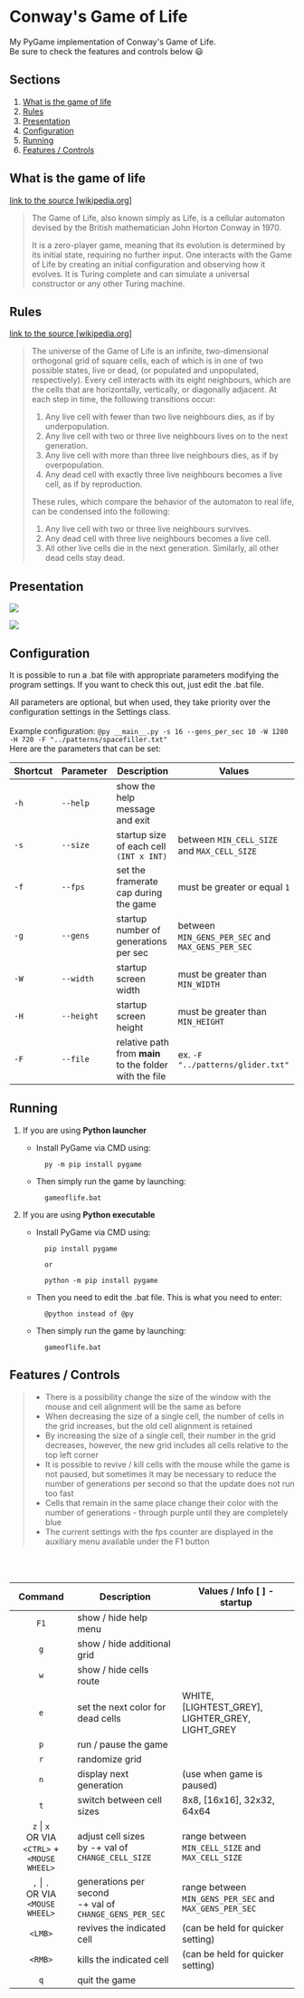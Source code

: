 # Conway's Game of Life

My PyGame implementation of Conway's Game of Life.</br>
Be sure to check the features and controls below :smiley:

## Sections

1. [What is the game of life](#what-is-the-game-of-life)
2. [Rules](#rules)
3. [Presentation](#presentation)
4. [Configuration](#configuration)
5. [Running](#running)
6. [Features / Controls](#features--controls)

## What is the game of life

[link to the source [wikipedia.org]](https://en.wikipedia.org/wiki/Conway%27s_Game_of_Life)
> The Game of Life, also known simply as Life, is a cellular automaton devised by the British mathematician John Horton Conway in 1970.
>
>   It is a zero-player game, meaning that its evolution is determined by its initial state, requiring no further input. One interacts with the Game of Life by creating an initial configuration and observing how it evolves. It is Turing complete and can simulate a universal constructor or any other Turing machine.

## Rules

[link to the source [wikipedia.org]](https://en.wikipedia.org/wiki/Conway%27s_Game_of_Life)
> The universe of the Game of Life is an infinite, two-dimensional orthogonal grid of square cells, each of which is in one of two possible states, live or dead, (or populated and unpopulated, respectively). Every cell interacts with its eight neighbours, which are the cells that are horizontally, vertically, or diagonally adjacent. At each step in time, the following transitions occur:
> 1. Any live cell with fewer than two live neighbours dies, as if by underpopulation.
> 2. Any live cell with two or three live neighbours lives on to the next generation.
> 3. Any live cell with more than three live neighbours dies, as if by overpopulation.
> 4. Any dead cell with exactly three live neighbours becomes a live cell, as if by reproduction.
>
> These rules, which compare the behavior of the automaton to real life, can be condensed into the following:
> 1. Any live cell with two or three live neighbours survives.
> 2. Any dead cell with three live neighbours becomes a live cell.
> 3. All other live cells die in the next generation. Similarly, all other dead cells stay dead.

## Presentation

![](screenshots/launch_presentation.gif)

![](screenshots/presentation.gif)

## Configuration

It is possible to run a .bat file with appropriate parameters modifying the program settings. If you want to check this
out, just edit the .bat file.

All parameters are optional, but when used, they take priority over the configuration settings in the Settings
class.</br></br>
Example configuration: `@py __main__.py -s 16 --gens_per_sec 10 -W 1280 -H 720 -F "../patterns/spacefiller.txt"`</br>
Here are the parameters that can be set:

| Shortcut | Parameter | Description | Values |
|---|---|---|---|
| `-h` | `--help` | show the help message and exit |  |
| `-s` | `--size` | startup size of each cell `(INT x INT)` | between `MIN_CELL_SIZE` and `MAX_CELL_SIZE` |
| `-f` | `--fps` | set the framerate cap during the game | must be greater or equal `1` |
| `-g` | `--gens` | startup number of generations per sec | between `MIN_GENS_PER_SEC` and `MAX_GENS_PER_SEC` |
| `-W` | `--width` | startup screen width | must be greater than `MIN_WIDTH` |
| `-H` | `--height` | startup screen height | must be greater than `MIN_HEIGHT` |
| `-F` | `--file` | relative path from __main__ to the folder with the file | ex. `-F "../patterns/glider.txt"` |

## Running

1. If you are using <b>Python launcher</b>
    - Install PyGame via CMD using:

            py -m pip install pygame

    - Then simply run the game by launching:

            gameoflife.bat

2. If you are using <b>Python executable</b>
    - Install PyGame via CMD using:

            pip install pygame
            
            or

            python -m pip install pygame

    - Then you need to edit the .bat file. This is what you need to enter:

            @python instead of @py

    - Then simply run the game by launching:

            gameoflife.bat

## Features / Controls

> - There is a possibility change the size of the window with the mouse and cell alignment will be the same as before
> - When decreasing the size of a single cell, the number of cells in the grid increases, but the old cell alignment is retained
> - By increasing the size of a single cell, their number in the grid decreases, however, the new grid includes all cells relative to the top left corner
> - It is possible to revive / kill cells with the mouse while the game is not paused, but sometimes it may be necessary to reduce the number of generations per second so that the update does not run too fast
> - Cells that remain in the same place change their color with the number of generations - through purple until they are completely blue
> - The current settings with the fps counter are displayed in the auxiliary menu available under the F1 button

<br></br>

| Command | Description | Values / Info [ ] - startup |
|:---:|-----|-----|
| `F1` | show / hide help menu |  |
| `g` | show / hide additional grid |  |
| `w` | show / hide cells route  |  |
| `e` | set the next color for dead cells | WHITE, [LIGHTEST_GREY], LIGHTER_GREY, LIGHT_GREY |
| `p` | run / pause the game |  |
| `r` | randomize grid |  |
| `n` | display next generation | (use when game is paused) |
| `t` | switch between cell sizes | 8x8, [16x16], 32x32, 64x64 |
| `z` \| `x` </br>OR VIA</br> `<CTRL>` + `<MOUSE WHEEL>` | adjust cell sizes</br> by -+ val of `CHANGE_CELL_SIZE` | range between `MIN_CELL_SIZE` and `MAX_CELL_SIZE` |
| `,` \| `.`</br>OR VIA</br>`<MOUSE WHEEL>` | generations per second</br>-+ val of `CHANGE_GENS_PER_SEC` | range between `MIN_GENS_PER_SEC` and `MAX_GENS_PER_SEC` |
| `<LMB>` | revives the indicated cell | (can be held for quicker setting) |
| `<RMB>` | kills the indicated cell | (can be held for quicker setting) |
| `q` | quit the game |  |
